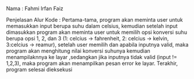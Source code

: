 Nama : Fahmi Irfan Faiz

Penjelasan Alur Kode : 
Pertama-tama, program akan meminta user untuk memasukkan input berupa suhu dalam celsius, 
kemudian setelah input dimasukkan program akan meminta user untuk memilih opsi konversi suhu berupa opsi 1, 2, dan 3
(1: celcius -> fahrenheit, 2: celcius -> kelvin, 3:celcius -> reamur),
setelah user memilih dan apabila inputnya valid, maka program akan menghitung nilai konversi suhunya kemudian menampilaknnya ke layar
,sedangkan jika inputnya tidak valid (input != 1,2,3), maka program akan menampilkan pesan error ke layar.
Terakhir, program selesai dieksekusi

